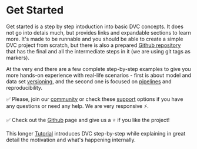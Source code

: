 # Get Started

Get started is a step by step intoduction into basic DVC concepts. It does not 
go into detais much, but provides links and expandable sections to learn more.
It's made to be runnable and you should be able to create a simple DVC project
from scratch, but there is also a prepared
[Github repository](https://github.com/iterative/example-get-started) that has
the final and all the intermediate steps in it (we are using git tags as
markers).

At the very end there are a few complete step-by-step examples to give you
more hands-on experience with real-life scenarios - first is about model and
data set [versioning](/doc/get-started/example-versioning), and the second one
is focused on [pipelines](/doc/get-started/example-pipeline) and
reproducibility.

✅ Please, join our [community](/chat) or check these [support](/support)
options if you have any questions or need any help. We are very responsive ⚡.

✅ Check out the [Github](https://github.com/iterative/dvc) page and give us a ⭐
if you like the project!

This longer [Tutorial](/doc/tutorial) introduces DVC step-by-step while
explaining in great detail the motivation and what's happening internally.
